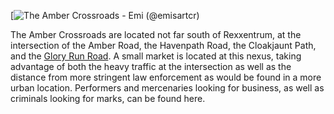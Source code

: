 
[![The Amber Crossroads - Emi (@emisartcr)](https://static.wikia.nocookie.net/criticalrole/images/a/a1/The_Amber_Crossroads_-_Emi_%28%40emisartcr%29.jpg/revision/latest/scale-to-width-down/270?cb=20211221133818)

The Amber Crossroads are located not far south of Rexxentrum, at the intersection of the Amber Road, the Havenpath Road, the Cloakjaunt Path, and the [Glory Run Road](https://criticalrole.fandom.com/wiki/Glory_Run_Road "Glory Run Road"). A small market is located at this nexus, taking advantage of both the heavy traffic at the intersection as well as the distance from more stringent law enforcement as would be found in a more urban location. Performers and mercenaries looking for business, as well as criminals looking for marks, can be found here.